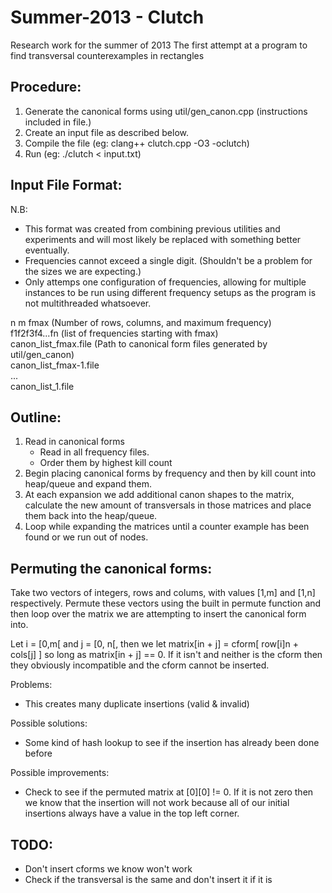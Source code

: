 Summer-2013 - Clutch
====================

Research work for the summer of 2013
The first attempt at a program to find transversal counterexamples in rectangles
 
Procedure:
----------

1. Generate the canonical forms using util/gen_canon.cpp (instructions included in file.)
2. Create an input file as described below.
3. Compile the file (eg: clang++ clutch.cpp -O3 -oclutch)
4. Run (eg: ./clutch < input.txt)


Input File Format:
------------------

N.B:      

*    This format was created from combining previous utilities and experiments and will most likely be replaced with something better eventually.
*    Frequencies cannot exceed a single digit. (Shouldn't be a problem for the sizes
           we are expecting.)
*    Only attemps one configuration of frequencies, allowing for multiple instances to be run using different frequency setups as the program is not multithreaded whatsoever.

   n m fmax                        (Number of rows, columns, and maximum frequency)  
   f1f2f3f4...fn                   (list of frequencies starting with fmax)  
   canon\_list\_fmax.file            (Path to canonical form files generated by util/gen_canon)  
   canon\_list\_fmax-1.file  
   ...  
   canon\_list\_1.file  

Outline:
--------

1. Read in canonical forms
   - Read in all frequency files.
   - Order them by highest kill count
2. Begin placing canonical forms by frequency and then by kill count into heap/queue and expand them.
3. At each expansion we add additional canon shapes to the matrix, calculate the new amount of transversals in those matrices and place them back into the heap/queue.
4. Loop while expanding the matrices until a counter example has been found or we run out of nodes.


Permuting the canonical forms:
------------------------------

   Take two vectors of integers, rows and colums, with values [1,m] and [1,n]
   respectively. Permute these vectors using the built in permute function and then
   loop over the matrix we are attempting to insert the canonical form into. 

   Let i = [0,m[ and j = [0, n[, then we let matrix[in + j] = cform[ row[i]n + cols[j] ]
   so long as matrix[in + j] == 0. If it isn't and neither is the cform then they 
   obviously incompatible and the cform cannot be inserted.

Problems:  
- This creates many duplicate insertions (valid & invalid)
   
Possible solutions:  
- Some kind of hash lookup to see if the insertion has already been done before

Possible improvements:  
- Check to see if the permuted matrix at [0][0] != 0. If it is not zero then we know that the insertion will not work because all of our initial insertions always have a value in the top left corner.


TODO:
-----
   - Don't insert cforms we know won't work
   - Check if the transversal is the same and don't insert it if it is


